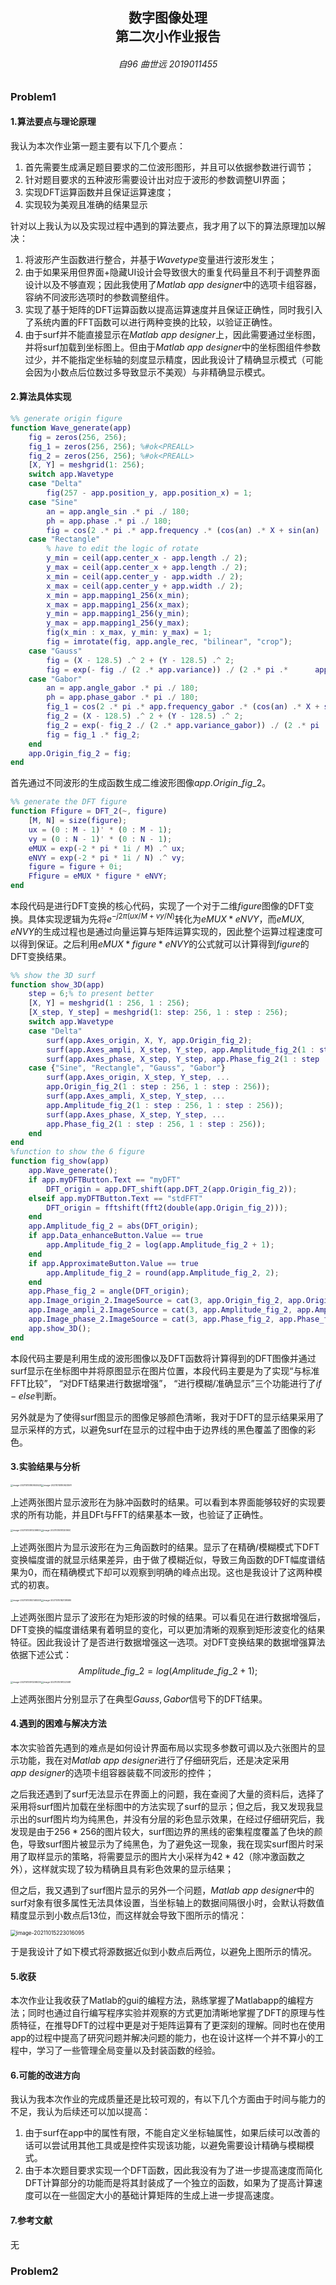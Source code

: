 <h2  align = "center" >数字图像处理<br>第二次小作业报告 </h2>

<h6 align = "center">自96 曲世远 2019011455</h6>

### Problem1

#### **1.算法要点与理论原理**

我认为本次作业第一题主要有以下几个要点：

1. 首先需要生成满足题目要求的二位波形图形，并且可以依据参数进行调节；
2. 针对题目要求的五种波形需要设计出对应于波形的参数调整UI界面；
3. 实现DFT运算函数并且保证运算速度；
4. 实现较为美观且准确的结果显示

针对以上我认为以及实现过程中遇到的算法要点，我才用了以下的算法原理加以解决：

1. 将波形产生函数进行整合，并基于$Wavetype$变量进行波形发生；
2. 由于如果采用但界面+隐藏UI设计会导致很大的重复代码量且不利于调整界面设计以及不够直观；因此我使用了$Matlab\ app\ designer$中的选项卡组容器，容纳不同波形选项时的参数调整组件。
3. 实现了基于矩阵的DFT运算函数以提高运算速度并且保证正确性，同时我引入了系统内置的FFT函数可以进行两种变换的比较，以验证正确性。
4. 由于surf并不能直接显示在$Matlab\ app\ designer$上，因此需要通过坐标图，并将surf加载到坐标图上。但由于$Matlab\ app\ designer$中的坐标图组件参数过少，并不能指定坐标轴的刻度显示精度，因此我设计了精确显示模式（可能会因为小数点后位数过多导致显示不美观）与非精确显示模式。

#### 2.算法具体实现

```matlab
%% generate origin figure 
function Wave_generate(app)
	fig = zeros(256, 256);
    fig_1 = zeros(256, 256); %#ok<PREALL> 
    fig_2 = zeros(256, 256); %#ok<PREALL> 
	[X, Y] = meshgrid(1: 256);
	switch app.Wavetype
	case "Delta"
		fig(257 - app.position_y, app.position_x) = 1;
	case "Sine"
		an = app.angle_sin .* pi ./ 180;
		ph = app.phase .* pi ./ 180;
		fig = cos(2 .* pi .* app.frequency .* (cos(an) .* X + sin(an) .* Y) + ph);
	case "Rectangle"
		% have to edit the logic of rotate
		y_min = ceil(app.center_x - app.length ./ 2);
		y_max = ceil(app.center_x + app.length ./ 2);
		x_min = ceil(app.center_y - app.width ./ 2);
		x_max = ceil(app.center_y + app.width ./ 2);
		x_min = app.mapping1_256(x_min);
		x_max = app.mapping1_256(x_max);
		y_min = app.mapping1_256(y_min);
		y_max = app.mapping1_256(y_max);
		fig(x_min : x_max, y_min: y_max) = 1;
		fig = imrotate(fig, app.angle_rec, "bilinear", "crop");
	case "Gauss"
		fig = (X - 128.5) .^ 2 + (Y - 128.5) .^ 2;
		fig = exp(- fig ./ (2 .* app.variance)) ./ (2 .* pi .* 		app.variance);
	case "Gabor"
        an = app.angle_gabor .* pi ./ 180;
        ph = app.phase_gabor .* pi ./ 180;
        fig_1 = cos(2 .* pi .* app.frequency_gabor .* (cos(an) .* X + sin(an) .* Y) + ph);
        fig_2 = (X - 128.5) .^ 2 + (Y - 128.5) .^ 2;
        fig_2 = exp(- fig_2 ./ (2 .* app.variance_gabor)) ./ (2 .* pi .* app.variance_gabor);
        fig = fig_1 .* fig_2;
	end
	app.Origin_fig_2 = fig;
end
```

首先通过不同波形的生成函数生成二维波形图像$app.Origin\_fig\_2$。

```matlab
%% generate the DFT figure
function Ffigure = DFT_2(~, figure)
    [M, N] = size(figure);
    ux = (0 : M - 1)' * (0 : M - 1);
    vy = (0 : N - 1)' * (0 : N - 1);
    eMUX = exp(-2 * pi * 1i / M) .^ ux;
    eNVY = exp(-2 * pi * 1i / N) .^ vy;
    figure = figure + 0i;
    Ffigure = eMUX * figure * eNVY;
end
```

本段代码是进行DFT变换的核心代码，实现了一个对于二维$figure$图像的DFT变换。具体实现逻辑为先将$e^{-j2\pi (ux/M + vy / N)}$转化为$eMUX*eNVY$，而$eMUX, eNVY$的生成过程也是通过向量运算与矩阵运算实现的，因此整个运算过程速度可以得到保证。之后利用$eMUX * figure * eNVY$的公式就可以计算得到$figure$的DFT变换结果。

```matlab
%% show the 3D surf
function show_3D(app)
    step = 6;% to present better
    [X, Y] = meshgrid(1 : 256, 1 : 256);
    [X_step, Y_step] = meshgrid(1: step: 256, 1 : step : 256);
    switch app.Wavetype
    case "Delta"
        surf(app.Axes_origin, X, Y, app.Origin_fig_2);
        surf(app.Axes_ampli, X_step, Y_step, app.Amplitude_fig_2(1 : step : 256, 1 : step : 256));
        surf(app.Axes_phase, X_step, Y_step, app.Phase_fig_2(1 : step : 256, 1 : step : 256));
    case {"Sine", "Rectangle", "Gauss", "Gabor"}
        surf(app.Axes_origin, X_step, Y_step, ...
        app.Origin_fig_2(1 : step : 256, 1 : step : 256));
        surf(app.Axes_ampli, X_step, Y_step, ...
        app.Amplitude_fig_2(1 : step : 256, 1 : step : 256));
        surf(app.Axes_phase, X_step, Y_step, ...
        app.Phase_fig_2(1 : step : 256, 1 : step : 256));
    end
end
%function to show the 6 figure
function fig_show(app)
    app.Wave_generate();
    if app.myDFTButton.Text == "myDFT"
    	DFT_origin = app.DFT_shift(app.DFT_2(app.Origin_fig_2));
    elseif app.myDFTButton.Text == "stdFFT"
    	DFT_origin = fftshift(fft2(double(app.Origin_fig_2)));
    end
    app.Amplitude_fig_2 = abs(DFT_origin);
    if app.Data_enhanceButton.Value == true
    	app.Amplitude_fig_2 = log(app.Amplitude_fig_2 + 1);
    end
    if app.ApproximateButton.Value == true
    	app.Amplitude_fig_2 = round(app.Amplitude_fig_2, 2);
    end
    app.Phase_fig_2 = angle(DFT_origin);
    app.Image_origin_2.ImageSource = cat(3, app.Origin_fig_2, app.Origin_fig_2, app.Origin_fig_2); 
    app.Image_ampli_2.ImageSource = cat(3, app.Amplitude_fig_2, app.Amplitude_fig_2, app.Amplitude_fig_2);
    app.Image_phase_2.ImageSource = cat(3, app.Phase_fig_2, app.Phase_fig_2, app.Phase_fig_2); 
    app.show_3D();
end
```

本段代码主要是利用生成的波形图像以及DFT函数将计算得到的DFT图像并通过surf显示在坐标图中并将原图显示在图片位置，本段代码主要是为了实现“与标准FFT比较”， “对DFT结果进行数据增强”， “进行模糊/准确显示”三个功能进行了$if-else$判断。

另外就是为了使得surf图显示的图像足够颜色清晰，我对于DFT的显示结果采用了显示采样的方式，以避免surf在显示的过程中由于边界线的黑色覆盖了图像的彩色。

#### 3.实验结果与分析

<img src="HW3.assets/image-20211015180845523.png" alt="image-20211015180845523" style="zoom: 25%;" /><img src="HW3.assets/image-20211015180923591.png" alt="image-20211015180923591" style="zoom:25%;" />

上述两张图片显示波形在为脉冲函数时的结果。可以看到本界面能够较好的实现要求的所有功能，并且DFt与FFT的结果基本一致，也验证了正确性。

<img src="HW3.assets/image-20211015181239805.png" alt="image-20211015181239805" style="zoom:25%;" /><img src="HW3.assets/image-20211015181251900.png" alt="image-20211015181251900" style="zoom:25%;" />

上述两张图片为显示波形在为三角函数时的结果。显示了在精确/模糊模式下DFT变换幅度谱的就显示结果差异，由于做了模糊近似，导致三角函数的DFT幅度谱结果为0，而在精确模式下却可以观察到明确的峰点出现。这也是我设计了这两种模式的初衷。

<img src="HW3.assets/image-20211015182148208.png" alt="image-20211015182148208" style="zoom:25%;" /><img src="HW3.assets/image-20211015182138580.png" alt="image-20211015182138580" style="zoom:25%;" />

上述两张图片显示了波形在为矩形波的时候的结果。可以看见在进行数据增强后，DFT变换的幅度谱结果有着明显的变化，可以更加清晰的观察到矩形波变化的结果特征。因此我设计了是否进行数据增强这一选项。对DFT变换结果的数据增强算法依据下述公式：
$$
Amplitude\_fig\_2 = log(Amplitude\_fig\_2 + 1);
$$
<img src="HW3.assets/image-20211015191208039.png" alt="image-20211015191208039" style="zoom:25%;" /><img src="HW3.assets/image-20211015191323081.png" alt="image-20211015191323081" style="zoom:25%;" />

上述两张图片分别显示了在典型$Gauss, Gabor$信号下的DFT结果。

#### 4.遇到的困难与解决方法

本次实验首先遇到的难点是如何设计界面布局以实现多参数可调以及六张图片的显示功能，我在对$Matlab\ app\ designer$进行了仔细研究后，还是决定采用$app\ designer$的选项卡组容器装载不同波形的控件；

之后我还遇到了surf无法显示在界面上的问题，我在查阅了大量的资料后，选择了采用将surf图片加载在坐标图中的方法实现了surf的显示；但之后，我又发现我显示出的surf图片均为纯黑色，并没有分层的彩色显示效果，在经过仔细研究后，我发现是由于$256*256$的图片较大，surf图边界的黑线的密集程度覆盖了色块的颜色，导致surf图片被显示为了纯黑色，为了避免这一现象，我在现实surf图片时采用了取样显示的策略，将需要显示的图片大小采样为$42*42$（除冲激函数之外），这样就实现了较为精确且具有彩色效果的显示结果；

但之后，我又遇到了surf图片显示的另外一个问题，$Matlab\ app\ designer$中的surf对象有很多属性无法具体设置，当坐标轴上的数据间隔很小时，会默认将数值精度显示到小数点后13位，而这样就会导致下图所示的情况：

<img src="HW3.assets/image-20211015223016095.png" alt="image-20211015223016095" style="zoom:60%;" />

于是我设计了如下模式将源数据近似到小数点后两位，以避免上图所示的情况。

#### 5.收获

本次作业让我收获了Matlab的gui的编程方法，熟练掌握了Matlabapp的编程方法；同时也通过自行编写程序实验并观察的方式更加清晰地掌握了DFT的原理与性质特征，在推导DFT的过程中更是对于矩阵运算有了更深刻的理解。同时也在使用app的过程中提高了研究问题并解决问题的能力，也在设计这样一个并不算小的工程中，学习了一些管理全局变量以及封装函数的经验。

#### 6.可能的改进方向

我认为我本次作业的完成质量还是比较可观的，有以下几个方面由于时间与能力的不足，我认为后续还可以加以提高：

1. 由于surf在app中的属性有限，不能自定义坐标轴属性，如果后续可以改善的话可以尝试用其他工具或是控件实现该功能，以避免需要设计精确与模糊模式。
2. 由于本次题目要求实现一个DFT函数，因此我没有为了进一步提高速度而简化DFT计算部分的功能而是将其封装成了一个独立的函数，如果为了提高计算速度可以在一些固定大小的基础计算矩阵的生成上进一步提高速度。

#### 7.参考文献

无

### Problem2

